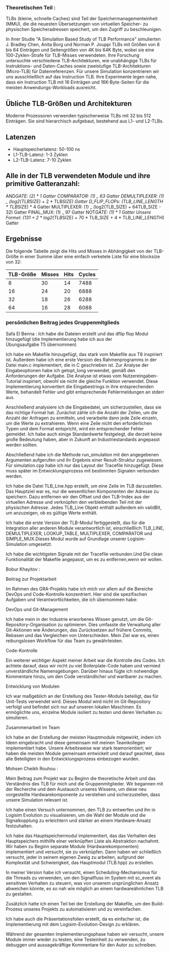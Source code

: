 ### Theoretischen Teil :

TLBs (kleine, schnelle Caches) sind Teil der Speichermanagementeinheit (MMU), die die neuesten Übersetzungen von virtuellen Speicher- zu physischen Speicheradressen speichert, um den Zugriff zu beschleunigen.

In ihrer Studie "A Simulation Based Study of TLB Performance" simulierten J. Bradley Chen, Anita Borg und Norman P. Jouppi TLBs mit Größen von 8 bis 64 Einträgen und Seitengrößen von 4K bis 64K Byte, wobei sie eine 100-Zyklen-Strafe für TLB-Misses verwendeten. Ihre Forschung untersuchte verschiedene TLB-Architekturen, wie unabhängige TLBs für Instruktions- und Daten-Caches sowie zweistufige TLB-Architekturen (Micro-TLB) für Datenreferenzen. Für unsere Simulation konzentrieren wir uns ausschließlich auf das Instruction TLB. Ihre Experimente legen nahe, dass ein Instruction TLB mit 16 Einträgen und 16K-Byte-Seiten für die meisten Anwendungs-Workloads ausreicht.

## Übliche TLB-Größen und Architekturen

Moderne Prozessoren verwenden typischerweise TLBs mit 32 bis 512 Einträgen. Sie sind hierarchisch aufgebaut, bestehend aus L1- und L2-TLBs.

## Latenzen

- Hauptspeicherlatenz: 50-100 ns
- L1-TLB-Latenz: 1-3 Zyklen
- L2-TLB-Latenz: 7-10 Zyklen

## Alle in der TLB verwendeten Module und ihre primitive Gatteranzahl:

AND*GATE: (2) * 1 Gatter
COMPARATOR: (1) _ 63 Gatter
DEMULTIPLEXER: (1) _ (log2(TLB*SIZE) + 2 * TLB*SIZE) Gatter
D_FLIP_FLOPs: (TLB_LINE_LENGTH * TLB*SIZE) * 4 Gatter
MULTIPLEXER: (1) _ (log2(TLB_SIZE) + 64TLB_SIZE - 32) Gatter
FINAL_MUX: (1) _ 97 Gatter
NOT*GATE: (1) * 1 Gatter
Unsere Formel: (131 + 2 * log2(TLB*SIZE) + 70 \* TLB_SIZE + 4 \* TLB_LINE_LENGTH) Gatter

## Ergebnisse

Die folgende Tabelle zeigt die Hits und Misses in Abhängigkeit von der TLB-Größe in einer Summe über eine einfach verketete Liste für eine blocksize von 32:

| TLB-Größe | Misses | Hits | Cycles |
| --------- | ------ | ---- | ------ |
| 8         | 30     | 14   | 7488   |
| 16        | 24     | 20   | 6888   |
| 32        | 18     | 26   | 6288   |
| 64        | 16     | 28   | 6088   |

### persönlichen Beitrag jedes Gruppenmitglieds

Safa El Benna :
Ich habe die Dateien erstellt und das dflip flop Modul hinzugefügt (die Implementierung habe ich aus der Übungsaufgabe T5 übernommen)

Ich habe ein Makefile hinzugefügt, das stark vom Makefile aus T8 inspiriert ist. Außerdem habe ich eine erste Version des Rahmenprogramms in der Datei main.c implementiert, die in C geschrieben ist. Zur Analyse der Eingabeoptionen habe ich getopt_long verwendet, gemäß den Anforderungen der Aufgabe. Die Analyse ist etwas vom Nutzereingaben-Tutorial inspiriert, obwohl sie nicht die gleiche Funktion verwendet. Diese Implementierung konvertiert die Eingabestrings in ihre entsprechenden Werte, behandelt Fehler und gibt entsprechende Fehlermeldungen an stderr aus.

Anschließend analysiere ich die Eingabedatei, um sicherzustellen, dass sie das richtige Format hat. Zunächst zähle ich die Anzahl der Zeilen, um die Anzahl der Anfragen zu ermitteln, und verarbeite dann jede Zeile einzeln, um die Werte zu extrahieren. Wenn eine Zeile nicht den erforderlichen Typen und dem Format entspricht, wird ein entsprechender Fehler gemeldet. Ich habe auch einige Standardwerte festgelegt, die derzeit keine große Bedeutung haben, aber in Zukunft an Industriestandards angepasst werden sollten.

Abschließend habe ich die Methode run_simulation mit den angegebenen Argumenten aufgerufen und ihr Ergebnis einer Result-Struktur zugewiesen. Für simulation.cpp habe ich nur das Layout der Tracefile hinzugefügt. Diese muss später im Entwicklungsprozess mit bestimmten Signalen verbunden werden.

Ich habe die Datei TLB_Line.hpp erstellt, um eine Zeile im TLB darzustellen. Das Hauptziel war es, nur die wesentlichen Komponenten der Adresse zu speichern. Dazu entfernen wir den Offset und den TLB-Index aus der virtuellen Adresse und verknüpfen den verbleibenden Teil mit der physischen Adresse. Jedes TLB_Line Objekt enthält außerdem ein validBit, um anzuzeigen, ob es gültige Werte enthält.

Ich habe die erste Version der TLB-Modul fertiggestellt, das für die Integration aller anderen Module verantwortlich ist, einschließlich TLB_LINE, DEMULTIPLEXER, LOOKUP_TABLE, MULTIPLEXER, COMPARATOR und SIMPLE_MUX.Dieses Modul wurde auf Grundlage unserer Logisim-Simulation umgesetzt.

Ich habe die wichtigsten Signale mit der Tracefile verbunden.Und Die clean Funktionalität der Makefile angepasst, um es zu entfernen,wenn wir wollen.

Bobur Khayitov :

Beitrag zur Projektarbeit

Im Rahmen des GRA-Projekts habe ich mich vor allem auf die Bereiche DevOps und Code-Kontrolle konzentriert. Hier sind die spezifischen Aufgaben und Verantwortlichkeiten, die ich übernommen habe:

DevOps und Git-Management

Ich habe mein in der Industrie erworbenes Wissen genutzt, um die Git-Repository-Organisation zu optimieren. Dies umfasste die Verwaltung aller Git-Aktionen wie Änderungen, das Zurücksetzen auf frühere Commits, Rebasen und das Vergleichen von Unterschieden. Mein Ziel war es, einen reibungslosen Workflow für das Team zu gewährleisten.

Code-Kontrolle

Ein weiterer wichtiger Aspekt meiner Arbeit war die Kontrolle des Codes. Ich achtete darauf, dass wir nicht zu viel Boilerplate-Code haben und vermied unverständliche Namensgebungen. Darüber hinaus fügte ich notwendige Kommentare hinzu, um den Code verständlicher und wartbarer zu machen.

Entwicklung von Modulen

Ich war maßgeblich an der Erstellung des Tester-Moduls beteiligt, das für Unit-Tests verwendet wird. Dieses Modul wird nicht im Git-Repository verfolgt und befindet sich nur auf unseren lokalen Maschinen. Es ermöglichte uns, einzelne Module isoliert zu testen und deren Verhalten zu simulieren.

Zusammenarbeit im Team

Ich habe an der Erstellung der meisten Hauptmodule mitgewirkt, indem ich Ideen eingebracht und diese gemeinsam mit meinen Teamkollegen implementiert habe. Unsere Arbeitsweise war stark teamorientiert; wir haben die meisten Module gemeinsam entwickelt und darauf geachtet, dass alle Beteiligten in den Entwicklungsprozess einbezogen wurden.

Mohsen Cheikh Rouhou :

Mein Beitrag zum Projekt war zu Beginn die theoretische Arbeit und das Verständnis des TLB für mich und die Gruppenmitglieder. Wir begannen mit der Recherche und dem Austausch unseres Wissens, um diese neu vorgestellte Hardwarekomponente zu verstehen und sicherzustellen, dass unsere Simulation relevant ist.

Ich habe einen Versuch unternommen, den TLB zu entwerfen und ihn in Logisim Evolution zu visualisieren, um die Wahl der Module und die Signalkopplung zu erleichtern und stärker an einem Hardware-Ansatz festzuhalten.

Ich habe das Hauptspeichermodul implementiert, das das Verhalten des Hauptspeichers mithilfe einer verknüpften Liste als Abstraktion nachahmt. Wir haben zu Beginn separate Module (Hardwarekomponenten) implementiert und versucht, sie zu verknüpfen. Dann haben wir schließlich versucht, jeder in seinem eigenen Zweig zu arbeiten, aufgrund der Komplexität und Schwierigkeit, das Hauptmodul (TLB.hpp) zu erstellen.

In meiner Version habe ich versucht, einen Scheduling-Mechanismus für die Threads zu verwenden, um den Signalfluss im System mit sc_event als sensitiven Verhalten zu steuern, was von unserem ursprünglichen Ansatz abweichen könnte, es so nah wie möglich an einem hardwareähnlichen TLB zu gestalten.

Zusätzlich hatte ich einen Teil bei der Erstellung der Makefile, um den Build-Prozess unseres Projekts zu automatisieren und zu vereinfachen.

Ich habe auch die Präsentationsfolien erstellt, da es einfacher ist, die Implementierung mit dem Logisim-Evolution-Design zu erklären.

Während der gesamten Implementierungsphase haben wir versucht, unsere Module immer wieder zu testen, eine Testeinheit zu verwenden, zu debuggen und aussagekräftige Kommentare für den Autor zu schreiben.
